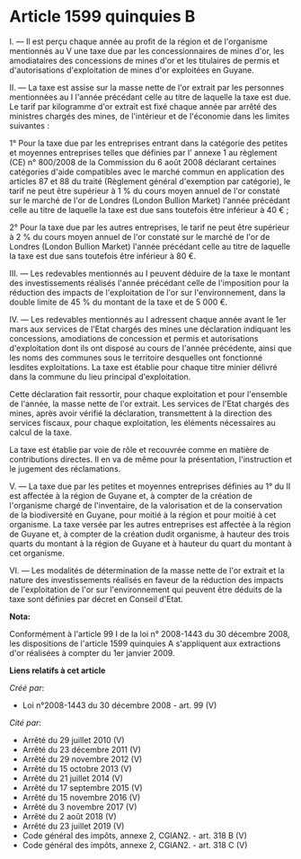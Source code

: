 # Article 1599 quinquies B

I. ― Il est perçu chaque année au profit de la région et de l'organisme mentionnés au V une taxe due par les concessionnaires
de mines d'or, les amodiataires des concessions de mines d'or et les titulaires de permis et d'autorisations d'exploitation
de mines d'or exploitées en Guyane.

II. ― La taxe est assise sur la masse nette de l'or extrait par les personnes mentionnées au I l'année précédant celle au
titre de laquelle la taxe est due. Le tarif par kilogramme d'or extrait est fixé chaque année par arrêté des ministres
chargés des mines, de l'intérieur et de l'économie dans les limites suivantes :

1° Pour la taxe due par les entreprises entrant dans la catégorie des petites et moyennes entreprises telles que définies par
l' annexe 1 au règlement (CE) n° 800/2008 de la Commission du 6 août 2008 déclarant certaines catégories d'aide compatibles
avec le marché commun en application des articles 87 et 88 du traité (Règlement général d'exemption par catégorie), le tarif
ne peut être supérieur à 1 % du cours moyen annuel de l'or constaté sur le marché de l'or de Londres (London Bullion Market)
l'année précédant celle au titre de laquelle la taxe est due sans toutefois être inférieur à 40 € ;

2° Pour la taxe due par les autres entreprises, le tarif ne peut être supérieur à 2 % du cours moyen annuel de l'or constaté
sur le marché de l'or de Londres (London Bullion Market) l'année précédant celle au titre de laquelle la taxe est due sans
toutefois être inférieur à 80 €.

III. ― Les redevables mentionnés au I peuvent déduire de la taxe le montant des investissements réalisés l'année précédant
celle de l'imposition pour la réduction des impacts de l'exploitation de l'or sur l'environnement, dans la double limite de
45 % du montant de la taxe et de 5 000 €.

IV. ― Les redevables mentionnés au I adressent chaque année avant le 1er mars aux services de l'Etat chargés des mines une
déclaration indiquant les concessions, amodiations de concession et permis et autorisations d'exploitation dont ils ont
disposé au cours de l'année précédente, ainsi que les noms des communes sous le territoire desquelles ont fonctionné lesdites
exploitations. La taxe est établie pour chaque titre minier délivré dans la commune du lieu principal d'exploitation.

Cette déclaration fait ressortir, pour chaque exploitation et pour l'ensemble de l'année, la masse nette de l'or extrait. Les
services de l'Etat chargés des mines, après avoir vérifié la déclaration, transmettent à la direction des services fiscaux,
pour chaque exploitation, les éléments nécessaires au calcul de la taxe.

La taxe est établie par voie de rôle et recouvrée comme en matière de contributions directes. Il en va de même pour la
présentation, l'instruction et le jugement des réclamations.

V. ― La taxe due par les petites et moyennes entreprises définies au 1° du II est affectée à la région de Guyane et, à
compter de la création de l'organisme chargé de l'inventaire, de la valorisation et de la conservation de la biodiversité en
Guyane, pour moitié à la région et pour moitié à cet organisme. La taxe versée par les autres entreprises est affectée à la
région de Guyane et, à compter de la création dudit organisme, à hauteur des trois quarts du montant à la région de Guyane et
à hauteur du quart du montant à cet organisme.

VI. ― Les modalités de détermination de la masse nette de l'or extrait et la nature des investissements réalisés en faveur de
la réduction des impacts de l'exploitation de l'or sur l'environnement qui peuvent être déduits de la taxe sont définies par
décret en Conseil d'Etat.

**Nota:**

Conformément à l'article 99 I de la loi n° 2008-1443 du 30 décembre 2008, les dispositions de l'article 1599 quinquies A
s'appliquent aux extractions d'or réalisées à compter du 1er janvier 2009.

**Liens relatifs à cet article**

_Créé par_:

  - Loi n°2008-1443 du 30 décembre 2008 - art. 99 (V)

_Cité par_:

  - Arrêté du 29 juillet 2010 (V)
  - Arrêté du 23 décembre 2011 (V)
  - Arrêté du 29 novembre 2012 (V)
  - Arrêté du 15 octobre 2013 (V)
  - Arrêté du 21 juillet 2014 (V)
  - Arrêté du 17 septembre 2015 (V)
  - Arrêté du 15 novembre 2016 (V)
  - Arrêté du 3 novembre 2017 (V)
  - Arrêté du 2 août 2018 (V)
  - Arrêté du 23 juillet 2019 (V)
  - Code général des impôts, annexe 2, CGIAN2. - art. 318 B (V)
  - Code général des impôts, annexe 2, CGIAN2. - art. 318 C (V)
